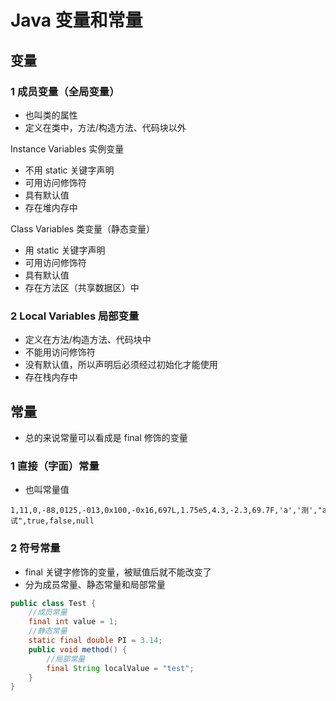 # Java 变量和常量

## 变量
### 1 成员变量（全局变量）
- 也叫类的属性
- 定义在类中，方法/构造方法、代码块以外

Instance Variables 实例变量
- 不用 static 关键字声明
- 可用访问修饰符
- 具有默认值
- 存在堆内存中

Class Variables 类变量（静态变量）
- 用 static 关键字声明
- 可用访问修饰符
- 具有默认值
- 存在方法区（共享数据区）中

### 2 Local Variables 局部变量
- 定义在方法/构造方法、代码块中
- 不能用访问修饰符
- 没有默认值，所以声明后必须经过初始化才能使用
- 存在栈内存中


## 常量
- 总的来说常量可以看成是 final 修饰的变量

### 1 直接（字面）常量
- 也叫常量值
```
1,11,0,-88,0125,-013,0x100,-0x16,697L,1.75e5,4.3,-2.3,69.7F,'a','测',"a","abc","测试",true,false,null
```

### 2 符号常量
- final 关键字修饰的变量，被赋值后就不能改变了
- 分为成员常量、静态常量和局部常量
```java
public class Test {
    //成员常量
    final int value = 1;
    //静态常量
    static final double PI = 3.14;
    public void method() {
        //局部常量
        final String localValue = "test";
    }
}
```





